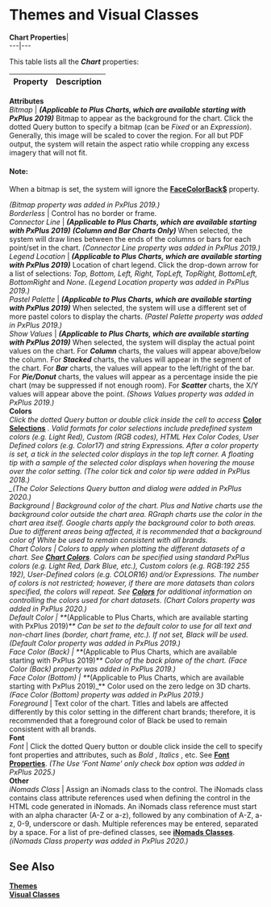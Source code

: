 # Themes and Visual Classes

**Chart Properties**|   
---|---  
  
This table lists all the **_Chart_** properties:

**Property** |  **Description**  
---|---  
**Attributes**  
_Bitmap_ |  **_(Applicable to Plus Charts, which are available starting with PxPlus 2019)_** Bitmap to appear as the background for the chart. Click the dotted Query button to specify a bitmap (can be _Fixed_ or an _Expression_). Generally, this image will be scaled to cover the region. For all but PDF output, the system will retain the aspect ratio while cropping any excess imagery that will not fit.

#### **Note:**  
When a bitmap is set, the system will ignore the **[FaceColorBack$](Themes_vc%20Chart.htm#faceclrback)** property.

_(Bitmap property was added in PxPlus 2019.)_  
_Borderless_ |  Control has no border or frame.  
_Connector Line_ |  **_(Applicable to Plus Charts, which are available starting with PxPlus 2019)_** **_(Column and Bar Charts Only)_** When selected, the system will draw lines between the ends of the columns or bars for each point/set in the chart. _(Connector Line property was added in PxPlus 2019.)_  
_Legend Location_ |  **_(Applicable to Plus Charts, which are available starting with PxPlus 2019)_** Location of chart legend. Click the drop-down arrow for a list of selections: _Top, Bottom, Left, Right, TopLeft, TopRight, BottomLeft, BottomRight_ and _None_. _(Legend Location property was added in PxPlus 2019.)_  
_Pastel Palette_ |  **_(Applicable to Plus Charts, which are available starting with PxPlus 2019)_** When selected, the system will use a different set of more pastel colors to display the charts. _(Pastel Palette property was added in PxPlus 2019.)_  
_Show Values_ |  **_(Applicable to Plus Charts, which are available starting with PxPlus 2019)_** When selected, the system will display the actual point values on the chart. For **_Column_** charts, the values will appear above/below the column. For **_Stacked_** charts, the values will appear in the segment of the chart. For **_Bar_** charts, the values will appear to the left/right of the bar. For **_Pie/Donut_** charts, the values will appear as a percentage inside the pie chart (may be suppressed if not enough room). For **_Scatter_** charts, the X/Y values will appear above the point. _(Shows Values property was added in PxPlus 2019.)_  
**Colors**  
_Click the dotted_ _Query button or double click inside the cell to access_ **[Color Selections](../../Appendix/Color%20Selections.md)** _. Valid formats for color selections include predefined system colors (e.g. Light Red), Custom (RGB codes), HTML Hex Color Codes, User Defined colors (e.g. Color17) and string Expressions._ _After a color property is set, a tick in the selected color displays in the top left corner. A floating tip with a sample of the selected color displays when hovering the mouse over the color setting._ _(The color tick and color tip were added in PxPlus 2018.)  
__(The Color Selections Query button and dialog were added in PxPlus 2020.)_  
_Background_ |  Background color of the chart. Plus and Native charts use the background color outside the chart area. RGraph charts use the color in the chart area itself. Google charts apply the background color to both areas. Due to different areas being affected, it is recommended that a background color of White be used to remain consistent with all brands.  
_Chart Colors_ |  Colors to apply when plotting the different datasets of a chart. See **[Chart Colors](../../../Charting%20Alternatives%20in%20PxPlus/Colors/Overview.htm#chart_colors)**. Colors can be specified using standard PxPlus colors (e.g. Light Red, Dark Blue, etc.), Custom colors (e.g. RGB:192 255 192), User-Defined colors (e.g. COLOR16) and/or Expressions. The number of colors is not restricted; however, if there are more datasets than colors specified, the colors will repeat. See **[Colors](../../../Charting%20Alternatives%20in%20PxPlus/Colors/Overview.md)** for additional information on controlling the colors used for chart datasets. _(Chart Colors property was added in PxPlus 2020.)_  
_Default Color_ |  **_(Applicable to Plus Charts, which are available starting with PxPlus 2019)_** Can be set to the default color to use for all text and non-chart lines (border, chart frame, etc.). If not set, Black will be used. _(Default Color property was added in PxPlus 2019.)_  
_Face Color (Back)_ |  **_(Applicable to Plus Charts, which are available starting with PxPlus 2019)_** Color of the back plane of the chart. _(Face Color (Back) property was added in PxPlus 2019.)_  
_Face Color (Bottom)_ |  **_(Applicable to Plus Charts, which are available starting with PxPlus 2019)_** Color used on the zero ledge on 3D charts. _(Face Color (Bottom) property was added in PxPlus 2019.)_  
_Foreground_ |  Text color of the chart. Titles and labels are affected differently by this color setting in the different chart brands; therefore, it is recommended that a foreground color of Black be used to remain consistent with all brands.  
**Font**  
_Font_ |  Click the dotted Query button or double click inside the cell to specify font properties and attributes, such as _Bold_ , _Italics_ , etc. See **[Font Properties](Font%20Properties.md)**. _(The Use 'Font Name' only check box option was added in PxPlus 2025.)_  
**Other**  
_iNomads_ _Class_ |  Assign an iNomads class to the control. The iNomads class contains class attribute references used when defining the control in the HTML code generated in iNomads. An iNomads class reference must start with an alpha character (A-Z or a-z), followed by any combination of A-Z, a-z, 0-9, underscore or dash. Multiple references may be entered, separated by a space. For a list of pre-defined classes, see **[iNomads Classes](../../../iNOMADS/iNomads%20Classes.md)**. _(iNomads Class property was added in PxPlus 2020.)_  
  
## See Also

**[Themes](Themes.md)**  
**[Visual Classes](Visual%20Classes.md)**

